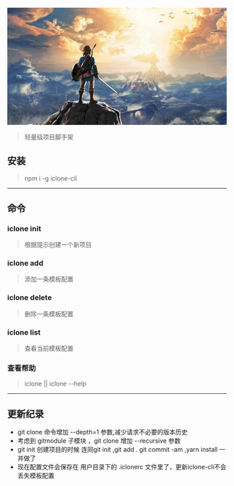 ![my love](./logo.png)

> 轻量级项目脚手架  

## 安装   
> npm i -g iclone-cli   
---

## 命令   

### iclone init
> 根据提示创建一个新项目      

### iclone add    
> 添加一条模板配置       

### iclone delete    
> 删除一条模板配置   

### iclone list   
> 查看当前模板配置   

### 查看帮助  
>   iclone || iclone --help  

----

## 更新纪录  
- git clone 命令增加 --depth=1 参数,减少请求不必要的版本历史
- 考虑到 gitmodule 子模块 ，git clone 增加 --recursive 参数 
- git init 创建项目的时候 连同git init ,git add . git commit -am  ,yarn install 一并做了
- 现在配置文件会保存在 用户目录下的 .iclonerc 文件里了，更新iclone-cli不会丢失模板配置


 